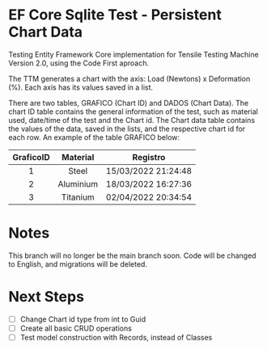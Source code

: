 # EF Core Sqlite Test - Persistent Chart Data 
Testing Entity Framework Core implementation for Tensile Testing Machine Version 2.0, using the Code First aproach.

The TTM generates a chart with the axis: Load (Newtons) x Deformation (%). Each axis has its values saved in a list.

There are two tables, GRAFICO (Chart ID) and DADOS (Chart Data). The chart ID table contains the general information of the test, such as material used, date/time of the test and the Chart id. The Chart data table contains the values of the data, saved in the lists, and the respective chart id for each row. An example of the table GRAFICO below:

| GraficoID | Material | Registro |
|:--------:|:--------:|:--------:|
| 1 | Steel | 15/03/2022 21:24:48 |
| 2 | Aluminium | 18/03/2022 16:27:36 |
| 3 | Titanium | 02/04/2022 20:34:54 |

# Notes

This branch will no longer be the main branch soon. Code will be changed to English, and migrations will be deleted.

# Next Steps

- [ ] Change Chart id type from int to Guid
- [ ] Create all basic CRUD operations
- [ ] Test model construction with Records, instead of Classes
